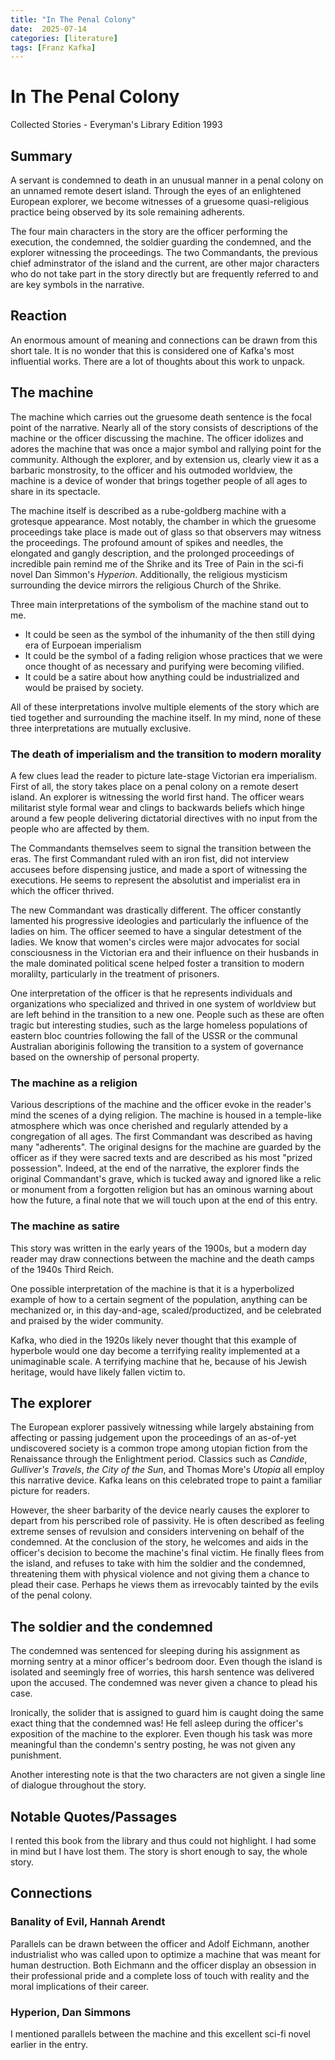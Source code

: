 ```yaml
---
title: "In The Penal Colony"
date:  2025-07-14
categories: [literature]
tags: [Franz Kafka]
---
```


# In The Penal Colony
Collected Stories - Everyman's Library Edition 1993

## Summary
A servant is condemned to death in an unusual manner in a penal colony on an unnamed remote desert island. Through the eyes of an enlightened European explorer, we become witnesses of a gruesome quasi-religious practice being observed by its sole remaining adherents.

The four main characters in the story are the officer performing the execution, the condemned, the soldier guarding the condemned, and the explorer witnessing the proceedings. The two Commandants, the previous chief adminstrator of the island and the current, are other major characters who do not take part in the story directly but are frequently referred to and are key symbols in the narrative.

## Reaction
An enormous amount of meaning and connections can be drawn from this short tale. It is no wonder that this is considered one of Kafka's most influential works. There are a lot of thoughts about this work to unpack.

## The machine

The machine which carries out the gruesome death sentence is the focal point of the narrative. Nearly all of the story consists of descriptions of the machine or the officer discussing the machine. The officer idolizes and adores the machine that was once a major symbol and rallying point for the community. Although the explorer, and by extension us, clearly view it as a barbaric monstrosity, to the officer and his outmoded worldview, the machine is a device of wonder that brings together people of all ages to share in its spectacle.

The machine itself is described as a rube-goldberg machine with a grotesque appearance. Most notably, the chamber in which the gruesome proceedings take place is made out of glass so that observers may witness the proceedings. The profound amount of spikes and needles, the elongated and gangly description, and the prolonged proceedings of incredible pain remind me of the Shrike and its Tree of Pain in the sci-fi novel Dan Simmon's *Hyperion*. Additionally, the religious mysticism surrounding the device mirrors the religious Church of the Shrike.

Three main interpretations of the symbolism of the machine stand out to me.
- It could be seen as the symbol of the inhumanity of the then still dying era of Eurpoean imperialism
- It could be the symbol of a fading religion whose practices that we were once thought of as necessary and purifying were becoming vilified.
- It could be a satire about how anything could be industrialized and would be praised by society.

All of these interpretations involve multiple elements of the story which are tied together and surrounding the machine itself. In my mind, none of these three interpretations are mutually exclusive.

### The death of imperialism and the transition to modern morality

A few clues lead the reader to picture late-stage Victorian era imperialism. First of all, the story takes place on a penal colony on a remote desert island. An explorer is witnessing the world first hand. The officer wears militarist style formal wear and clings to backwards beliefs which hinge around a few people delivering dictatorial directives with no input from the people who are affected by them.

The Commandants themselves seem to signal the transition between the eras. The first Commandant ruled with an iron fist, did not interview accusees before dispensing justice, and made a sport of witnessing the executions. He seems to represent the absolutist and imperialist era in which the officer thrived.

The new Commandant was drastically different. The officer constantly lamented his progressive ideologies and particularly the influence of the ladies on him. The officer seemed to have a singular detestment of the ladies. We know that women's circles were major advocates for social consciousness in the Victorian era and their influence on their husbands in the male dominated political scene helped foster a transition to modern moralilty, particularly in the treatment of prisoners. 

One interpretation of the officer is that he represents individuals and organizations who specialized and thrived in one system of worldview but are left behind in the transition to a new one. People such as these are often tragic but interesting studies, such as the large homeless populations of eastern bloc countries following the fall of the USSR or the communal Australian aboriginis following the transition to a system of governance based on the ownership of personal property.

### The machine as a religion

Various descriptions of the machine and the officer evoke in the reader's mind the scenes of a dying religion. The machine is housed in a temple-like atmosphere which was once cherished and regularly attended by a congregation of all ages. The first Commandant was described as having many "adherents". The original designs for the machine are guarded by the officer as if they were sacred texts and are described as his most "prized possession". Indeed, at the end of the narrative, the explorer finds the original Commandant's grave, which is tucked away and ignored like a relic or monument from a forgotten religion but has an ominous warning about how the future, a final note that we will touch upon at the end of this entry.

### The machine as satire

This story was written in the early years of the 1900s, but a modern day reader may draw connections between the machine and the death camps of the 1940s Third Reich.

One possible interpretation of the machine is that it is a hyperbolized example of how to a certain segment of the population, anything can be mechanized or, in this day-and-age, scaled/productized, and be celebrated and praised by the wider community.

Kafka, who died in the 1920s likely never thought that this example of hyperbole would one day become a terrifying reality implemented at a unimaginable scale. A terrifying machine that he, because of his Jewish heritage, would have likely fallen victim to.

## The explorer
The European explorer passively witnessing while largely abstaining from affecting or passing judgement upon the proceedings of an as-of-yet undiscovered society is a common trope among utopian fiction from the Renaissance through the Enlightment period. Classics such as *Candide*, *Gulliver's Travels*, *the City of the Sun*, and Thomas More's *Utopia* all employ this narrative device. Kafka leans on this celebrated trope to paint a familiar picture for readers.

However, the sheer barbarity of the device nearly causes the explorer to depart from his perscribed role of passivity. He is often described as feeling extreme senses of revulsion and considers intervening on behalf of the condemned. At the conclusion of the story, he welcomes and aids in the officer's decision to become the machine's final victim. He finally flees from the island, and refuses to take with him the soldier and the condemned, threatening them with physical violence and not giving them a chance to plead their case. Perhaps he views them as irrevocably tainted by the evils of the penal colony.

## The soldier and the condemned

The condemned was sentenced for sleeping during his assignment as morning sentry at a minor officer's bedroom door. Even though the island is isolated and seemingly free of worries, this harsh sentence was delivered upon the accused. The condemned was never given a chance to plead his case.

Ironically, the solider that is assigned to guard him is caught doing the same exact thing that the condemned was! He fell asleep during the officer's exposition of the machine to the explorer. Even though his task was more meaningful than the condemn's sentry posting, he was not given any punishment.

Another interesting note is that the two characters are not given a single line of dialogue throughout the story.

## Notable Quotes/Passages

I rented this book from the library and thus could not highlight. I had some in mind but I have lost them. The story is short enough to say, the whole story.


## Connections

### Banality of Evil, Hannah Arendt

Parallels can be drawn between the officer and Adolf Eichmann, another industrialist who was called upon to optimize a machine that was meant for human destruction. Both Eichmann and the officer display an obsession in their professional pride and a complete loss of touch with reality and the moral implications of their career. 

### Hyperion, Dan Simmons

I mentioned parallels between the machine and this excellent sci-fi novel earlier in the entry. 
